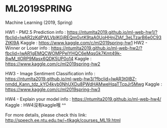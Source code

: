 # ML2019SPRING
Machine Learning (2019, Spring)

HW1 - PM2.5 Prediction
info : https://ntumlta2019.github.io/ml-web-hw1/?fbclid=IwAR2zKdPWLVbIKGjREQmGvtK9taA0UoHHnjZIAf_3eLTzarB6e0C93ZtKI9A
Kaggle : https://www.kaggle.com/c/ml2019spring-hw1
HW2 - Winner or Loser
info : https://ntumlta2019.github.io/ml-web-hw2/?fbclid=IwAR1gEMQCWOMPPelYHQC6eMqsGk7Kmt49k-8wM_tlORP9Masx6QDK5UP0o14
Kaggle : https://www.kaggle.com/c/ml2019spring-hw2

HW3 - Image Sentiment Classification
info : https://ntumlta2019.github.io/ml-web-hw3/?fbclid=IwAR3t0lBZ-nmdd_Kann_tdz_kYO4kyb0NhUXDu8PWdHAMweHqaTTcpJr5Mwg
Kaggle : https://www.kaggle.com/c/ml2019spring-hw3

HW4 - Explain your model
info : https://ntumlta2019.github.io/ml-web-hw4/
Kaggle : HW4沒有kaggle哦 ^^


For more details, please check this link:
http://speech.ee.ntu.edu.tw/~tlkagk/courses_ML19.html
